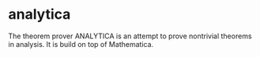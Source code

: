 analytica
=========

The theorem prover ANALYTICA is an attempt to prove nontrivial theorems in analysis. It is build on top of Mathematica.
